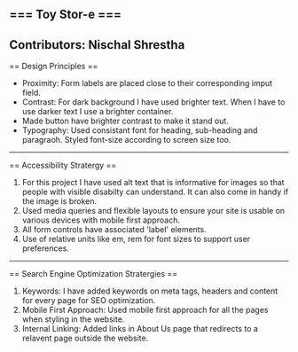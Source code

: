 === Toy Stor-e ===
---------------------------------------------------------------------------
Contributors: Nischal Shrestha
---------------------------------------------------------------------------
== Design Principles ==

- Proximity: Form labels are placed close to their corresponding imput field.
- Contrast: For dark background I have used brighter text. When I have to use darker text I use a brighter container.
- Made button have brighter contrast to make it stand out.
- Typography: Used consistant font for heading, sub-heading and paragraoh. Styled font-size according to screen size too.
---------------------------------------------------------------------------
== Accessibility Stratergy ==

1. For this project I have used alt text that is informative for images so that people with visible disabilty can understand. It can also come in handy if the image is broken.
2. Used media queries and flexible layouts to ensure your site is usable on various devices with mobile first approach.
3. All form controls have associated 'label' elements.
4. Use of relative units like em, rem for font sizes to support user preferences.
---------------------------------------------------------------------------
== Search Engine Optimization Stratergies == 

1. Keywords: I have added keywords on meta tags, headers and content for every page for SEO optimization.
2. Mobile First Approach: Used mobile first approach for all the pages when styling in the website.
3. Internal Linking: Added links in About Us page that redirects to a relavent page outside the website.
